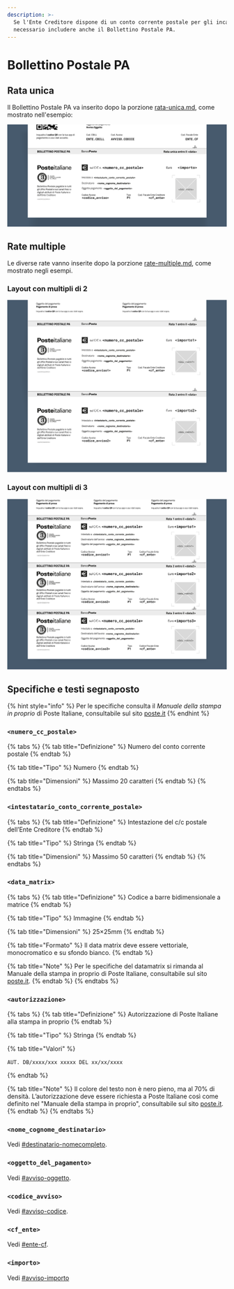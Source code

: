 ```yaml
---
description: >-
  Se l'Ente Creditore dispone di un conto corrente postale per gli incassi, è
  necessario includere anche il Bollettino Postale PA.
---
```


# Bollettino Postale PA

## Rata unica

Il Bollettino Postale PA va inserito dopo la porzione [rata-unica.md](rata-unica.md "mention"), come mostrato nell'esempio:

![Dettaglio della sezione "Bollettino Postale PA (Rata unica)" all'interno dell'avviso di pagamento pagoPA.](<../../../.gitbook/assets/Poste rata unica.png>)

## Rate multiple

Le diverse rate vanno inserite dopo la porzione [rate-multiple.md](rate-multiple.md "mention"), come mostrato negli esempi.

### Layout con multipli di 2

![Dettaglio della sezione "Bollettino Postale PA (Rate in multipli di 2)" all'interno dell'avviso di pagamento pagoPA.](<../../../.gitbook/assets/2 Rate.png>)

### Layout con multipli di 3

![Dettaglio della sezione "Bollettino Postale PA (Rate in multipli di 3)" all'interno dell'avviso di pagamento pagoPA.](<../../../.gitbook/assets/Completo - 3 Rate.png>)

## Specifiche e testi segnaposto

{% hint style="info" %}
Per le specifiche consulta il _Manuale della stampa in proprio_ di Poste Italiane, consultabile sul sito [poste.it](bollettino-postale-pa.md#rata-unica)
{% endhint %}

### `<numero_cc_postale>`

{% tabs %}
{% tab title="Definizione" %}
Numero del conto corrente postale
{% endtab %}

{% tab title="Tipo" %}
Numero
{% endtab %}

{% tab title="Dimensioni" %}
Massimo 20 caratteri
{% endtab %}
{% endtabs %}

### `<intestatario_conto_corrente_postale>`

{% tabs %}
{% tab title="Definizione" %}
Intestazione del c/c postale dell’Ente Creditore
{% endtab %}

{% tab title="Tipo" %}
Stringa
{% endtab %}

{% tab title="Dimensioni" %}
Massimo 50 caratteri
{% endtab %}
{% endtabs %}

### `<data_matrix>`

{% tabs %}
{% tab title="Definizione" %}
Codice a barre bidimensionale a matrice
{% endtab %}

{% tab title="Tipo" %}
Immagine
{% endtab %}

{% tab title="Dimensioni" %}
25×25mm
{% endtab %}

{% tab title="Formato" %}
Il data matrix deve essere vettoriale, monocromatico e su sfondo bianco.
{% endtab %}

{% tab title="Note" %}
Per le specifiche del datamatrix si rimanda al Manuale della stampa in proprio di Poste Italiane, consultabile sul sito [poste.it](https://www.poste.it).
{% endtab %}
{% endtabs %}

### `<autorizzazione>`

{% tabs %}
{% tab title="Definizione" %}
Autorizzazione di Poste Italiane alla stampa in proprio
{% endtab %}

{% tab title="Tipo" %}
Stringa
{% endtab %}

{% tab title="Valori" %}
```
AUT. DB/xxxx/xxx xxxxx DEL xx/xx/xxxx
```
{% endtab %}

{% tab title="Note" %}
Il colore del testo non è nero pieno, ma al 70% di densità. L’autorizzazione deve essere richiesta a Poste Italiane così come definito nel "Manuale della stampa in proprio", consultabile sul sito [poste.it](https://www.poste.it).
{% endtab %}
{% endtabs %}

### `<nome_cognome_destinatario>`

Vedi [#destinatario-nomecompleto](../informazioni-sul-destinatario.md#destinatario-nomecompleto "mention").

### `<oggetto_del_pagamento>`

Vedi [#avviso-oggetto](../intestazione.md#avviso-oggetto "mention").

### `<codice_avviso>`

Vedi [#avviso-codice](rata-unica.md#avviso-codice "mention").

### `<cf_ente>`

Vedi [#ente-cf](../informazioni-sullente-creditore.md#ente-cf "mention").

### `<importo>`

Vedi [#avviso-importo](../importo-e-scadenza.md#avviso-importo "mention")

